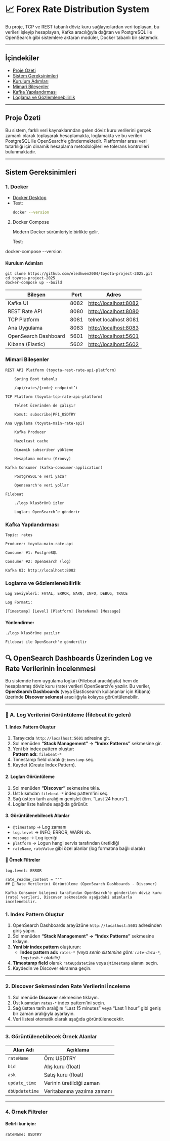 # 📈 Forex Rate Distribution System

Bu proje, TCP ve REST tabanlı döviz kuru sağlayıcılardan veri toplayan, bu verileri işleyip hesaplayan, Kafka aracılığıyla dağıtan ve PostgreSQL ile OpenSearch gibi sistemlere aktaran modüler, Docker tabanlı bir sistemdir.

---

##  İçindekiler

- [Proje Özeti](#proje-özeti)
- [Sistem Gereksinimleri](#sistem-gereksinimleri)
- [Kurulum Adımları](#kurulum-adımları)
- [Mimari Bileşenler](#mimari-bileşenler)
- [Kafka Yapılandırması](#kafka-yapılandırması)
- [Loglama ve Gözlemlenebilirlik](#loglama-ve-gözlemlenebilirlik)

---

##  Proje Özeti

Bu sistem, farklı veri kaynaklarından gelen döviz kuru verilerini gerçek zamanlı olarak toplayarak hesaplamakta, loglamakta ve bu verileri PostgreSQL ile OpenSearch’e göndermektedir. Platformlar arası veri tutarlılığı için dinamik hesaplama metodolojileri ve tolerans kontrolleri bulunmaktadır.

---

##  Sistem Gereksinimleri

### 1. Docker
- [Docker Desktop](https://www.docker.com/products/docker-desktop)
- Test:
  ```bash
  docker --version

2. Docker Compose

   Modern Docker sürümleriyle birlikte gelir.

   Test:

docker-compose --version

#### Kurulum Adımları

```
git clone https://github.com/eledhwen2004/toyota-project-2025.git
cd toyota-project-2025
docker-compose up --build
```


| Bileşen              | Port | Adres                                          |
| -------------------- | ---- | ---------------------------------------------- |
| Kafka UI             | 8082 | [http://localhost:8082](http://localhost:8082) |
| REST Rate API        | 8080 | [http://localhost:8080](http://localhost:8080) |
| TCP Platform         | 8081 | telnet localhost 8081                          |
| Ana Uygulama         | 8083 | [http://localhost:8083](http://localhost:8083) |
| OpenSearch Dashboard | 5601 | [http://localhost:5601](http://localhost:5601) |
| Kibana (Elastic)     | 5602 | [http://localhost:5602](http://localhost:5602) |

###  Mimari Bileşenler

    REST API Platform (toyota-rest-rate-api-platform)

        Spring Boot tabanlı

        /api/rates/{code} endpoint’i

    TCP Platform (toyota-tcp-rate-api-platform)

        Telnet üzerinden de çalışır

        Komut: subscribe|PF1_USDTRY

    Ana Uygulama (toyota-main-rate-api)

        Kafka Producer

        Hazelcast cache

        Dinamik subscriber yükleme

        Hesaplama motoru (Groovy)

    Kafka Consumer (kafka-consumer-application)

        PostgreSQL'e veri yazar

        Opensearch'e veri yollar

    Filebeat

        ./logs klasörünü izler

        Logları OpenSearch’e gönderir

###  Kafka Yapılandırması

    Topic: rates

    Producer: toyota-main-rate-api

    Consumer #1: PostgreSQL

    Consumer #2: OpenSearch (log)

    Kafka UI: http://localhost:8082


###  Loglama ve Gözlemlenebilirlik

    Log Seviyeleri: FATAL, ERROR, WARN, INFO, DEBUG, TRACE

    Log Formatı:

`` [Timestamp] [Level] [Platform] [RateName] [Message] ``

#### Yönlendirme:

    ./logs klasörüne yazılır

    Filebeat ile OpenSearch'e gönderilir

## 🔍 OpenSearch Dashboards Üzerinden Log ve Rate Verilerinin İncelenmesi

Bu sistemde hem uygulama logları (Filebeat aracılığıyla) hem de hesaplanmış döviz kuru (rate) verileri OpenSearch'e yazılır. Bu veriler, **OpenSearch Dashboards** (veya Elasticsearch kullananlar için Kibana) üzerinde **Discover sekmesi** aracılığıyla kolayca görüntülenebilir.

---

### 🧾 A. Log Verilerini Görüntüleme (filebeat ile gelen)

#### 1. Index Pattern Oluştur
1. Tarayıcıda `http://localhost:5601` adresine git.
2. Sol menüden **“Stack Management” → “Index Patterns”** sekmesine gir.
3. Yeni bir index pattern oluştur:  
   **Pattern adı:** `filebeat-*`
4. Timestamp field olarak `@timestamp` seç.
5. Kaydet (Create Index Pattern).

#### 2. Logları Görüntüleme
1. Sol menüden **“Discover”** sekmesine tıkla.
2. Üst kısımdan `filebeat-*` index pattern'ini seç.
3. Sağ üstten tarih aralığını genişlet (örn. “Last 24 hours”).
4. Loglar liste halinde aşağıda görünür.

#### 3. Görüntülenebilecek Alanlar
- `@timestamp` → Log zamanı
- `log.level` → INFO, ERROR, WARN vb.
- `message` → Log içeriği
- `platform` → Logun hangi servis tarafından üretildiği
- `rateName`, `rateValue` gibi özel alanlar (log formatına bağlı olarak)

#### 🔎 Örnek Filtreler
```text
log.level: ERROR

rate_readme_content = """
## 💱 Rate Verilerini Görüntüleme (OpenSearch Dashboards - Discover)

Kafka Consumer bileşeni tarafından OpenSearch'e gönderilen döviz kuru (rate) verileri, Discover sekmesinde aşağıdaki adımlarla incelenebilir.
```


### 1. Index Pattern Oluştur

1. OpenSearch Dashboards arayüzüne `http://localhost:5601` adresinden giriş yapın.
2. Sol menüden **“Stack Management” → “Index Patterns”** sekmesine tıklayın.
3. **Yeni bir index pattern** oluşturun:
    - **Index pattern adı:** `rates-*` *(veya senin sistemine göre: `rate-data-*`, `logstash-*` olabilir)*
4. **Timestamp field** olarak `rateUpdatetime` veya `@timestamp` alanını seçin.
5. Kaydedin ve Discover ekranına geçin.

---

### 2. Discover Sekmesinden Rate Verilerini İnceleme

1. Sol menüde **Discover** sekmesine tıklayın.
2. Üst kısımdan `rates-*` index pattern’ini seçin.
3. Sağ üstten tarih aralığını “Last 15 minutes” veya “Last 1 hour” gibi geniş bir zaman aralığıyla ayarlayın.
4. Veri listesi otomatik olarak aşağıda görüntülenecektir.

---

### 3. Görüntülenebilecek Örnek Alanlar

| Alan Adı           | Açıklama                  |
|--------------------|---------------------------|
| `rateName`         | Örn: USDTRY               |
| `bid`              | Alış kuru (float)         |
| `ask`              | Satış kuru (float)        |
| `update_time`      | Verinin üretildiği zaman  |
| `dbUpdatetime`     | Veritabanına yazılma zamanı |

---

### 4. Örnek Filtreler

#### Belirli kur için:
```text
rateName: USDTRY
